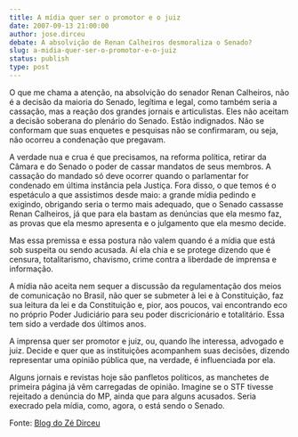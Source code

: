 ```yaml
---
title: A mídia quer ser o promotor e o juiz 
date: 2007-09-13 21:00:00
author: jose.dirceu
debate: A absolvição de Renan Calheiros desmoraliza o Senado?
slug: a-midia-quer-ser-o-promotor-e-o-juiz
status: publish 
type: post
---
```


  
O que me chama a atenção, na absolvição do senador Renan Calheiros, não é a decisão da maioria do Senado, legítima e legal, como também seria a cassação, mas a reação dos grandes jornais e articulistas. Eles não aceitam a decisão soberana do plenário do Senado. Estão indignados. Não se conformam que suas enquetes e pesquisas não se confirmaram, ou seja, não ocorreu a condenação que pregavam.  
  
A verdade nua e crua é que precisamos, na reforma política, retirar da Câmara e do Senado o poder de cassar mandatos de seus membros. A cassação do mandado só deve ocorrer quando o parlamentar for condenado em última instância pela Justiça. Fora disso, o que temos é o espetáculo a que assistimos desde maio: a grande mídia pedindo e exigindo, obrigando seria o termo mais adequado, que o Senado cassasse Renan Calheiros, já que para ela bastam as denúncias que ela mesmo faz, as provas que ela mesmo apresenta e o julgamento que ela mesmo decide.  
  
Mas essa premissa e essa postura não valem quando é a mídia que está sob suspeita ou sendo acusada. Aí ela chia e se protege dizendo que é censura, totalitarismo, chavismo, crime contra a liberdade de imprensa e informação.  
  
A mídia não aceita nem sequer a discussão da regulamentação dos meios de comunicação no Brasil, não quer se submeter à lei e à Constituição, faz sua leitura da lei e da Constituição e, pior, aos poucos, vai encontrando eco no próprio Poder Judiciário para seu poder discricionário e totalitário. Essa tem sido a verdade dos últimos anos.  
  
A imprensa quer ser promotor e juiz, ou, quando lhe interessa, advogado e juiz. Decide e quer que as instituições acompanhem suas decisões, dizendo representar uma opinião pública que, na verdade, é influenciada por ela.  
  
Alguns jornais e revistas hoje são panfletos políticos, as manchetes de primeira página já vêm carregadas de opinião. Imagine se o STF tivesse rejeitado a denúncia do MP, ainda que para alguns acusados. Seria execrado pela mídia, como, agora, o está sendo o Senado.  
  
Fonte: [Blog do Zé Dirceu](http://www.zedirceu.com.br/index.php?option=com_content&task=blogsection&id=11&Itemid=37)
